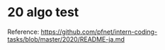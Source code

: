 # 20 algo test 

Reference:
https://github.com/pfnet/intern-coding-tasks/blob/master/2020/README-ja.md
